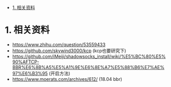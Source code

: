 
<!-- TOC -->

- [1. 相关资料](#1-相关资料)

<!-- /TOC -->

# 1. 相关资料

* https://www.zhihu.com/question/53559433
* https://github.com/skywind3000/kcp (kcp也要研究下)
* https://github.com/iMeiji/shadowsocks_install/wiki/%E5%BC%80%E5%90%AFTCP-BBR%E6%8B%A5%E5%A1%9E%E6%8E%A7%E5%88%B6%E7%AE%97%E6%B3%95 (开启方法)
* https://www.moerats.com/archives/612/ (18.04 bbr)